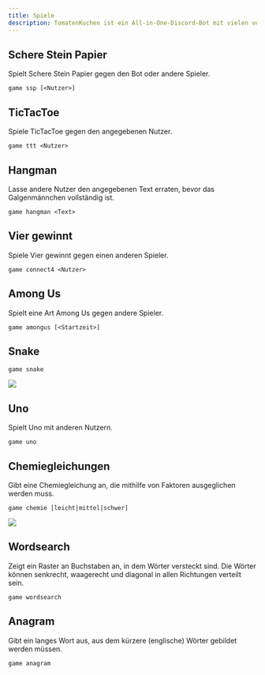 ```yaml
---
title: Spiele
description: TomatenKuchen ist ein All-in-One-Discord-Bot mit vielen verschiedenen Funktionen. Listet die Spiele des Bots auf
---
```


## Schere Stein Papier

Spielt Schere Stein Papier gegen den Bot oder andere Spieler.

`game ssp [<Nutzer>]`

## TicTacToe

Spiele TicTacToe gegen den angegebenen Nutzer.

`game ttt <Nutzer>`

## Hangman

Lasse andere Nutzer den angegebenen Text erraten, bevor das Galgenmännchen vollständig ist.

`game hangman <Text>`

## Vier gewinnt

Spiele Vier gewinnt gegen einen anderen Spieler.

`game connect4 <Nutzer>`

## Among Us

Spielt eine Art Among Us gegen andere Spieler.

`game amongus [<Startzeit>]`

## Snake

`game snake`

![](/img/game_snake.png)

## Uno

Spielt Uno mit anderen Nutzern.

`game uno`

## Chemiegleichungen

Gibt eine Chemiegleichung an, die mithilfe von Faktoren ausgeglichen werden muss.

`game chemie [leicht|mittel|schwer]`

![](/img/game_chemie.png)

## Wordsearch

Zeigt ein Raster an Buchstaben an, in dem Wörter versteckt sind. Die Wörter können senkrecht, waagerecht und diagonal in allen Richtungen verteilt sein.

`game wordsearch`

## Anagram

Gibt ein langes Wort aus, aus dem kürzere (englische) Wörter gebildet werden müssen.

`game anagram`
